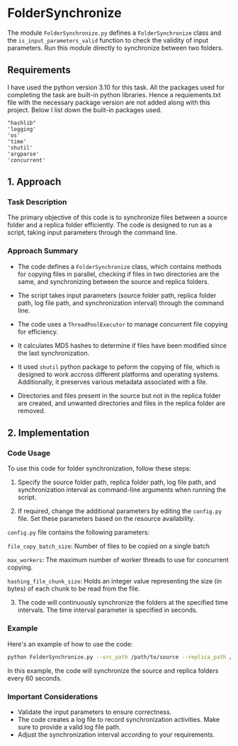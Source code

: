 # FolderSynchronize

The module `FolderSynchronize.py` defines a `FolderSynchronize` class and the `is_input_parameters_valid` function to check the validity of input parameters. Run this module directly to synchronize between two folders.

## Requirements

I have used the python version 3.10 for this task. All the packages used for completing the task are built-in python libraries. Hence a requiements.txt file with the necessary package version are not added along with this project. Below I list down the built-in packages used.

```
"hashlib"
'logging'
'os'
'time'
'shutil'
'argparse'
'concurrent'
```

## 1. Approach

### Task Description

The primary objective of this code is to synchronize files between a source folder and a replica folder efficiently. The code is designed to run as a script, taking input parameters through the command line.

### Approach Summary

- The code defines a `FolderSynchronize` class, which contains methods for copying files in parallel, checking if files in two directories are the same, and synchronizing between the source and replica folders.

- The script takes input parameters (source folder path, replica folder path, log file path, and synchronization interval) through the command line.

- The code uses a `ThreadPoolExecutor` to manage concurrent file copying for efficiency.

- It calculates MD5 hashes to determine if files have been modified since the last synchronization.
  
- It used `shutil` python package to peform the copying of file, which is designed to work accross different platforms and operating systems. Additionally, it preserves various metadata associated with a file.

- Directories and files present in the source but not in the replica folder are created, and unwanted directories and files in the replica folder are removed.

## 2. Implementation

### Code Usage

To use this code for folder synchronization, follow these steps:

1. Specify the source folder path, replica folder path, log file path, and synchronization interval as command-line arguments when running the script.

2. If required, change the additional parameters by editing the `config.py` file. Set these parameters based on the resource availability.

  `config.py` file contains the following parameters:

  `file_copy_batch_size`: Number of files to be copied on a single batch

  `max_workers`: The maximum number of worker threads to use for concurrent copying.

  `hashing_file_chunk_size`: Holds an integer value representing the size (in bytes) of each chunk to be read from the file.

3. The code will continuously synchronize the folders at the specified time intervals. The time interval parameter is specified in seconds.

### Example

Here's an example of how to use the code:

```bash
python FolderSynchronize.py --src_path /path/to/source --replica_path /path/to/replica --log_file_path /path/to/FolderSynclog.log --sync_interval_in_seconds 60
```

In this example, the code will synchronize the source and replica folders every 60 seconds.

### Important Considerations

- Validate the input parameters to ensure correctness.
- The code creates a log file to record synchronization activities. Make sure to provide a valid log file path.
- Adjust the synchronization interval according to your requirements.

